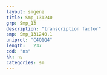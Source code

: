 ```yaml
---
layout: smgene
title: Smp_131240
grp: Smp_13
description: "transcription factor"
smp: Smp_131240.1
uniprot: "C4Q1Q4"
length:   237
cdd: "ns"
kk: ns
categories: sm
---
```

